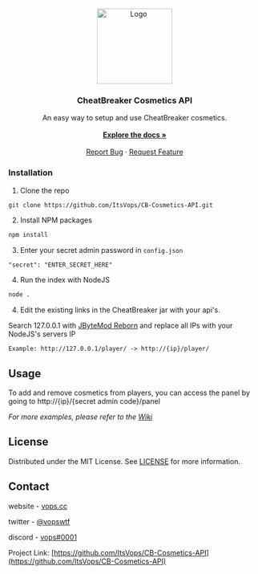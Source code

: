 <!-- PROJECT LOGO -->
<br />
<p align="center">
  <a href="https://github.com/ItsVops/CB-Cosmetics-API">
    <img src="https://pbs.twimg.com/profile_images/972258553577725952/Kri-CZdW_400x400.jpg" alt="Logo" width="150" height="150">
  </a>

  <h3 align="center">CheatBreaker Cosmetics API</h3>

  <p align="center">
    An easy way to setup and use CheatBreaker cosmetics.
    <br />
    <br />
    <a href="https://github.com/ItsVops/CB-Cosmetics-API/wiki"><strong>Explore the docs »</strong></a>
    <br />
    <br />
    <a href="https://github.com/ItsVops/CB-Cosmetics-API/issues">Report Bug</a>
    ·
    <a href="https://github.com/ItsVops/CB-Cosmetics-API/issues">Request Feature</a>
  </p>
</p>

### Installation

1. Clone the repo
```sh
git clone https://github.com/ItsVops/CB-Cosmetics-API.git
```
2. Install NPM packages
```sh
npm install
```
3. Enter your secret admin password in `config.json`
```JS
"secret": "ENTER_SECRET_HERE"
```

4. Run the index with NodeJS
```sh
node .
```

4. Edit the existing links in the CheatBreaker jar with your api's.

Search 127.0.0.1 with [JByteMod Reborn](https://github.com/TerriblePanda/JByteMod-Reborn/releases/download/v1.9/JByteMod-Reborn.jar) and replace all IPs with your NodeJS's servers IP

`Example: http://127.0.0.1/player/ -> http://{ip}/player/`

<!-- USAGE EXAMPLES -->
## Usage

To add and remove cosmetics from players, you can access the panel by going to http://{ip}/{secret admin code}/panel

_For more examples, please refer to the [Wiki](https://github.com/ItsVops/CB-Cosmetics-API/wiki)_

<!-- LICENSE -->
## License

Distributed under the MIT License. See [LICENSE](https://github.com/ItsVops/CB-Cosmetics-API/blob/master/LICENSE.txt) for more information.

<!-- CONTACT -->
## Contact

website - [vops.cc](https://vops.cc)

twitter - [@vopswtf](https://twitter.com/vopswtf)

discord - [vops#0001](#)

Project Link: [https://github.com/ItsVops/CB-Cosmetics-API](https://github.com/ItsVops/CB-Cosmetics-API)
